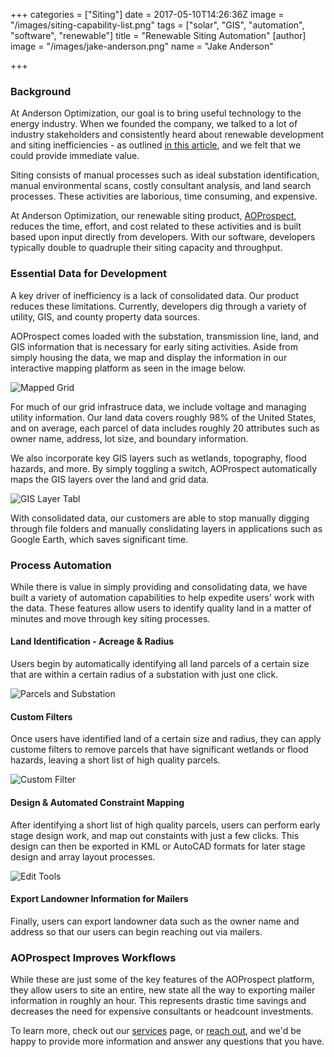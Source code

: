 +++
categories = ["Siting"]
date = 2017-05-10T14:26:36Z
image = "/images/siting-capability-list.png"
tags = ["solar", "GIS", "automation", "software", "renewable"]
title = "Renewable Siting Automation"
[author]
image = "/images/jake-anderson.png"
name = "Jake Anderson"

+++
### Background

At Anderson Optimization, our goal is to bring useful technology to the energy industry. When we founded the company, we talked to a lot of industry stakeholders and consistently heard about renewable development and siting inefficiencies - as outlined [in this article](../renewable-siting-difficulty), and we felt that we could provide immediate value.  

Siting consists of manual processes such as ideal substation identification, manual environmental scans, costly consultant analysis, and land search processes. These activities are laborious, time consuming, and expensive.  

At Anderson Optimization, our renewable siting product, [AOProspect](/services), reduces the time, effort, and cost related to these activities and is built based upon input directly from developers. With our software, developers typically double to quadruple their siting capacity and throughput.

### Essential Data for Development

A key driver of inefficiency is a lack of consolidated data. Our product reduces these limitations. Currently, developers dig through a variety of utility, GIS, and county property data sources.

AOProspect comes loaded with the substation, transmission line, land, and GIS information that is necessary for early siting activities. Aside from simply housing the data, we map and display the information in our interactive mapping platform as seen in the image below.

![Mapped Grid](/images/siting-capability-1.jpg "Energy Grid Data Mapping")

For much of our grid infrastruce data, we include voltage and managing utility information. Our land data covers roughly 98% of the United States, and on average, each parcel of data includes roughly 20 attributes such as owner name, address, lot size, and boundary information.

We also incorporate key GIS layers such as wetlands, topography, flood hazards, and more. By simply toggling a switch, AOProspect automatically maps the GIS layers over the land and grid data. 

![GIS Layer Tabl](/images/siting-capability-2.png "GIS Data Layers")

With consolidated data, our customers are able to stop manually digging through file folders and manually conslidating layers in applications such as Google Earth, which saves significant time. 


### Process Automation

While there is value in simply providing and consolidating data, we have built a variety of automation capabilities to help expedite users' work with the data. These features allow users to identify quality land in a matter of minutes and move through key siting processes.

#### Land Identification - Acreage & Radius

Users begin by automatically identifying all land parcels of a certain size that are within a certain radius of a substation with just one click. 

![Parcels and Substation](/images/siting-capability-3.jpg "Parcels Nearby Substation")


#### Custom Filters 

Once users have identified land of a certain size and radius, they can apply custome filters to remove parcels that have significant wetlands or flood hazards, leaving a short list of high quality parcels. 

![Custom Filter](/images/siting-capability-4.png "Custom Filter Table")

#### Design & Automated Constraint Mapping

After identifying a short list of high quality parcels, users can perform early stage design work, and map out constaints with just a few clicks. This design can then be exported in KML or AutoCAD formats for later stage design and array layout processes.

![Edit Tools](/images/siting-capability-5.jpg "Site Design and Constraint Mapping")

#### Export Landowner Information for Mailers

Finally, users can export landowner data such as the owner name and address so that our users can begin reaching out via mailers.

### AOProspect Improves Workflows

While these are just some of the key features of the AOProspect platform, they allow users to site an entire, new state all the way to exporting mailer information in roughly an hour. This represents drastic time savings and decreases the need for expensive consultants or headcount investments. 

To learn more, check out our [services](/services) page, or [reach out](/contact), and we'd be happy to provide more information and answer any questions that you have.